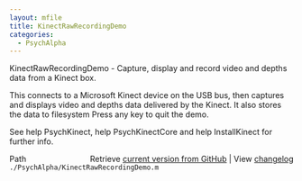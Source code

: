 ```yaml
---
layout: mfile
title: KinectRawRecordingDemo
categories:
  - PsychAlpha
---
```


KinectRawRecordingDemo \- Capture, display and record video and depths data from a Kinect box.

This connects to a Microsoft Kinect device on the USB bus, then captures
and displays video and depths data delivered by the Kinect. It also stores
the data to filesystem
Press any key to quit the demo.

See help PsychKinect, help PsychKinectCore and help InstallKinect for
further info.



<div class="code_header" style="text-align:right;">
  <span style="float:left;">Path&nbsp;&nbsp;</span> <span class="counter">Retrieve <a href=
  "https://raw.github.com/Psychtoolbox-3/Psychtoolbox-3/beta/./PsychAlpha/KinectRawRecordingDemo.m">current version from GitHub</a> | View <a href=
  "https://github.com/Psychtoolbox-3/Psychtoolbox-3/commits/beta/./PsychAlpha/KinectRawRecordingDemo.m">changelog</a></span>
</div>
<div class="code">
  <code>./PsychAlpha/KinectRawRecordingDemo.m</code>
</div>
